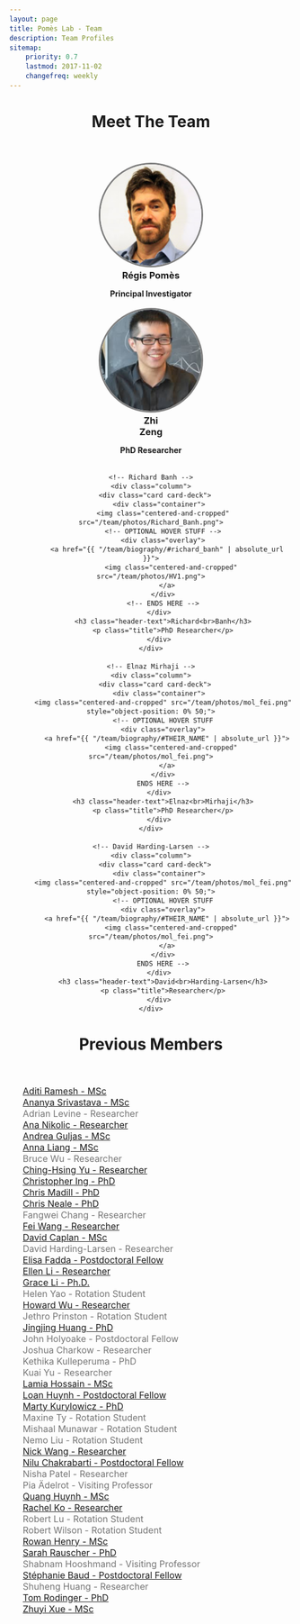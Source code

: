 ```yaml
---
layout: page
title: Pomès Lab - Team
description: Team Profiles
sitemap:
    priority: 0.7
    lastmod: 2017-11-02
    changefreq: weekly
---
```

<style type="text/css">

.header-text {
  text-align: center;
  margin: 2% 0% 0% 0%;
}

.title {
  font-weight: bold;
  text-align: center;
}

.centerwrapper
{
   margin: auto;
   width: 100%;
   text-align: center;
}

.centered-and-cropped {
  object-fit: cover;
  overflow: hidden;
  width: 180px;
  height: 180px;
  background-color: white;
  border-radius:50% ;
  border: 3px solid grey;
  max-width:100%;
  display: block;
  margin-left: auto;
  margin-right: auto;
  background-position: bottom center;
  background-repeat: no-repeat;
}

.column {
  margin: auto;
  padding: 0 1.5%;
  max-width: 100%;
  text-align:left;
  display:inline-block;
}


.card {
  transition: 0.3s;
  border-radius: 5px;
  <!--background-color: #f1f1f1;-->
}

.card-deck {
  text-align: center;
}

.container {
  position: relative;
  text-align:center;
  width:100%;
}

.overlay {
  position: absolute;
  bottom: 0;
  left: 0;
  right: 0;
  <!--background-color: #008CBA;-->
  overflow: hidden;
  width: 100%;
  height: 100%;
  transform: scale(0);
  transition: .3s ease;
}

.container:hover .overlay {
  transform: scale(1);
}

.overlayimage {
  color: white;
  font-size: 100px;
  position: absolute;
  top: 50%;
  left: 50%;
  transform: translate(-50%, -50%);
  -ms-transform: translate(-50%, -50%);
  text-align: center;
}

.text {
  margin: 0% 5% 5% 5%;
}

.img
{
  display: inline;
}

.p {
  font-size: 30px;
  font-size: 3.5vw;
}

.subMenu{
  <!--border: 1px #00f solid;-->
  margin-left: 20px;
  list-style: none;
  columns: 300px;
  column-gap: 20px;
  column-fill: auto;
}


.subMenu li{
  <!--border: 1px #f00 solid;-->
  padding: 5px 0px;
  text-transform: none;
  font-size: 16px;
  color: #757575;
  -webkit-column-break-inside: avoid;
  page-break-inside: avoid;
  break-inside: avoid;
}

</style>

<header class="major">
	<h1> Meet The Team </h1>
  <!--p> [statement] </p-->
</header>

<div class="row">
  <div class="centerwrapper">
    <!-- Régis Pomès -->
    <div class="column">
      <div class="card card-deck">
        <div class="container">
          <img class="centered-and-cropped" src="/team/photos/Regis_Pomes.jpg">
          <!-- OPTIONAL HOVER STUFF -->
          <div class="overlay">
            <a href="{{ "/team/biography#regis_pomes" | absolute_url }}">
              <img class="centered-and-cropped" src="/team/photos/water2.png">
            </a>
          </div>
          <!-- ENDS HERE -->
        </div>
          <h3 class="header-text">Régis Pomès</h3>
          <p class="title">Principal Investigator</p>
        </div>
    </div>
  </div>
</div>

<div class="row">

<div class="centerwrapper">

  <!-- Zhi Zeng -->
  <div class="column">
    <div class="card card-deck">
      <div class="container">
        <img class="centered-and-cropped" src="/team/photos/Zhi_Zeng.png">
        <!-- OPTIONAL HOVER STUFF -->
        <div class="overlay">
          <a href="{{ "/team/biography/#zhi_zeng" | absolute_url }}">
            <img class="centered-and-cropped" src="/team/photos/cftr.png">
          </a>
        </div>
        <!-- ENDS HERE -->
      </div>
        <h3 class="header-text">Zhi<br>Zeng</h3>
        <p class="title">PhD Researcher</p>
      </div>
  </div>

    <!-- Richard Banh -->
    <div class="column">
      <div class="card card-deck">
        <div class="container">
          <img class="centered-and-cropped" src="/team/photos/Richard_Banh.png">
          <!-- OPTIONAL HOVER STUFF -->
          <div class="overlay">
            <a href="{{ "/team/biography/#richard_banh" | absolute_url }}">
              <img class="centered-and-cropped" src="/team/photos/HV1.png">
            </a>
          </div>
          <!-- ENDS HERE -->
        </div>
          <h3 class="header-text">Richard<br>Banh</h3>
          <p class="title">PhD Researcher</p>
        </div>
    </div>
    
    <!-- Elnaz Mirhaji -->
    <div class="column">
      <div class="card card-deck">
        <div class="container">
          <img class="centered-and-cropped" src="/team/photos/mol_fei.png" style="object-position: 0% 50;">
          <!-- OPTIONAL HOVER STUFF
          <div class="overlay">
            <a href="{{ "/team/biography/#THEIR_NAME" | absolute_url }}">
              <img class="centered-and-cropped" src="/team/photos/mol_fei.png">
            </a>
          </div>
          ENDS HERE -->
        </div>
          <h3 class="header-text">Elnaz<br>Mirhaji</h3>
          <p class="title">PhD Researcher</p>
        </div>
    </div>

    <!-- David Harding-Larsen -->
    <div class="column">
      <div class="card card-deck">
        <div class="container">
          <img class="centered-and-cropped" src="/team/photos/mol_fei.png" style="object-position: 0% 50;">
          <!-- OPTIONAL HOVER STUFF
          <div class="overlay">
            <a href="{{ "/team/biography/#THEIR_NAME" | absolute_url }}">
              <img class="centered-and-cropped" src="/team/photos/mol_fei.png">
            </a>
          </div>
          ENDS HERE -->
        </div>
          <h3 class="header-text">David<br>Harding-Larsen</h3>
          <p class="title">Researcher</p>
        </div>
    </div>
  </div>
</div>

<header class="major">
	<h1> Previous Members </h1>
</header>
    
<ul class="subMenu">
  <li><a href="{{ "/team/biography/#aditi_ramesh" | absolute_url }}">Aditi Ramesh - MSc</a></li>
  <li><a href="{{ "/team/biography/#ananya_srivastava" | absolute_url }}">Ananya Srivastava - MSc</a></li>
  <li>Adrian Levine - Researcher</li>
  <li><a href="{{ "/team/biography/#anna_nikolic" | absolute_url }}">Ana Nikolic - Researcher</a></li>
  <li><a href="{{ "/team/biography/#andrea_guljas" | absolute_url }}">Andrea Guljas - MSc</a></li>
  <li><a href="{{ "/team/biography/#anna_liang" | absolute_url }}">Anna Liang - MSc</a></li>
  <li>Bruce Wu - Researcher</li>
  <li><a href="{{ "/team/biography/#ching-hsing_yu" | absolute_url }}">Ching-Hsing Yu - Researcher</a></li>
  <li><a href="{{ "/team/biography/#christopher_ing" | absolute_url }}">Christopher Ing - PhD</a></li>
  <li><a href="{{ "/team/biography/#chris_madill" | absolute_url }}">Chris Madill - PhD</a></li>
  <li><a href="{{ "/team/biography/#chris_neale" | absolute_url }}">Chris Neale - PhD</a></li>
  <li>Fangwei Chang - Researcher</li>
  <li><a href="{{ "/team/biography/#fei_wang" | absolute_url }}">Fei Wang - Researcher</a></li>
  <li><a href="{{ "/team/biography/#david_caplan" | absolute_url }}">David Caplan - MSc</a></li>
  <li>David Harding-Larsen - Researcher</li>
  <li><a href="{{ "/team/biography/#elisa_fadda" | absolute_url }}">Elisa Fadda - Postdoctoral Fellow</a></li>
  <li><a href="{{ "/team/biography/#ellen_li" | absolute_url }}">Ellen Li - Researcher</a></li>
  <li><a href="{{ "/team/biography/#grace_li" | absolute_url }}">Grace Li - Ph.D.</a></li>
  <li>Helen Yao - Rotation Student</li>
  <li><a href="{{ "/team/biography/#howard_wu" | absolute_url }}">Howard Wu - Researcher</a></li>
  <li>Jethro Prinston - Rotation Student</li>
  <li><a href="{{ "/team/biography/#jingjing_huang" | absolute_url }}">Jingjing Huang - PhD</a></li>
  <li>John Holyoake - Postdoctoral Fellow</li>
  <li>Joshua Charkow - Researcher</li>
  <li>Kethika Kulleperuma - PhD</li>
  <li>Kuai Yu - Researcher</li>
  <li><a href="{{ "/team/biography/#lamia_hossain" | absolute_url }}">Lamia Hossain - MSc</a></li>
  <li><a href="{{ "/team/biography/#loan_huynh" | absolute_url }}">Loan Huynh - Postdoctoral Fellow</a></li>
  <li><a href="{{ "/team/biography/#marty_kurylowicz" | absolute_url }}">Marty Kurylowicz - PhD</a></li>
  <li>Maxine Ty - Rotation Student</li>
  <li>Mishaal Munawar - Rotation Student</li>
  <li>Nemo Liu - Rotation Student</li>
  <li><a href="{{ "/team/biography/#nick_wang" | absolute_url }}">Nick Wang - Researcher</a></li>
  <li><a href="{{ "/team/biography/#nilu_chakrabarti" | absolute_url }}">Nilu Chakrabarti - Postdoctoral Fellow</a></li>
  <li>Nisha Patel - Researcher</li>
  <li>Pia Ädelrot - Visiting Professor</li>
  <li><a href="{{ "/team/biography/#quang_huynh" | absolute_url }}">Quang Huynh - MSc</li>
  <li><a href="{{ "/team/biography/#rachel_ko" | absolute_url }}">Rachel Ko - Researcher</a></li>
  <li>Robert Lu - Rotation Student</li>
  <li>Robert Wilson - Rotation Student</li>
  <li><a href="{{ "/team/biography/#rowan_henry" | absolute_url }}">Rowan Henry - MSc</a></li>
  <li><a href="{{ "/team/biography/#sarah_rauscher" | absolute_url }}">Sarah Rauscher - PhD</a></li>
  <li>Shabnam Hooshmand - Visiting Professor</li>
  <li><a href="{{ "/team/biography/#stephanie_baud" | absolute_url }}">Stéphanie Baud - Postdoctoral Fellow</a></li>
  <li>Shuheng Huang - Researcher </li>
  <li><a href="{{ "/team/biography/#tom_rodinger" | absolute_url }}">Tom Rodinger - PhD</a></li>
  <li><a href="{{ "/team/biography/#zhuyi_xue" | absolute_url }}">Zhuyi Xue - MSc</a></li>
</ul>

